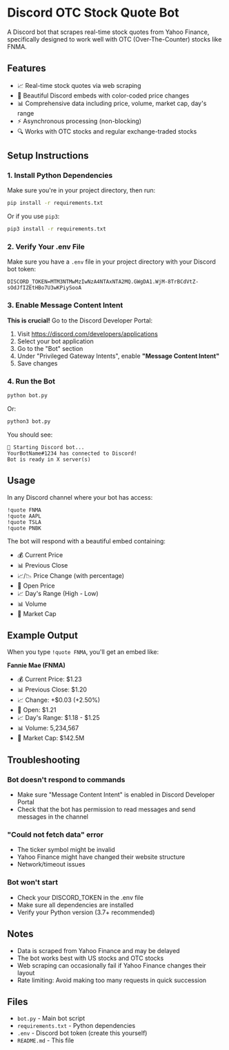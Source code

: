 # Discord OTC Stock Quote Bot

A Discord bot that scrapes real-time stock quotes from Yahoo Finance, specifically designed to work well with OTC (Over-The-Counter) stocks like FNMA.

## Features

- 📈 Real-time stock quotes via web scraping
- 🎨 Beautiful Discord embeds with color-coded price changes
- 📊 Comprehensive data including price, volume, market cap, day's range
- ⚡ Asynchronous processing (non-blocking)
- 🔍 Works with OTC stocks and regular exchange-traded stocks

## Setup Instructions

### 1. Install Python Dependencies

Make sure you're in your project directory, then run:

```bash
pip install -r requirements.txt
```

Or if you use `pip3`:

```bash
pip3 install -r requirements.txt
```

### 2. Verify Your .env File

Make sure you have a `.env` file in your project directory with your Discord bot token:

```
DISCORD_TOKEN=MTM3NTMwMzIwNzA4NTAxNTA2MQ.GWgDA1.WjM-8TrBCdVtZ-sOdJfIZEtHBo7U3wKPiySooA
```

### 3. Enable Message Content Intent

**This is crucial!** Go to the Discord Developer Portal:

1. Visit https://discord.com/developers/applications
2. Select your bot application
3. Go to the "Bot" section
4. Under "Privileged Gateway Intents", enable **"Message Content Intent"**
5. Save changes

### 4. Run the Bot

```bash
python bot.py
```

Or:

```bash
python3 bot.py
```

You should see:
```
🚀 Starting Discord bot...
YourBotName#1234 has connected to Discord!
Bot is ready in X server(s)
```

## Usage

In any Discord channel where your bot has access:

```
!quote FNMA
!quote AAPL
!quote TSLA
!quote PNBK
```

The bot will respond with a beautiful embed containing:

- 💰 Current Price
- 📊 Previous Close  
- 📈/📉 Price Change (with percentage)
- 🌅 Open Price
- 📈 Day's Range (High - Low)
- 📊 Volume
- 🏢 Market Cap

## Example Output

When you type `!quote FNMA`, you'll get an embed like:

**Fannie Mae (FNMA)**
- 💰 Current Price: $1.23
- 📊 Previous Close: $1.20
- 📈 Change: +$0.03 (+2.50%)
- 🌅 Open: $1.21
- 📈 Day's Range: $1.18 - $1.25
- 📊 Volume: 5,234,567
- 🏢 Market Cap: $142.5M

## Troubleshooting

### Bot doesn't respond to commands
- Make sure "Message Content Intent" is enabled in Discord Developer Portal
- Check that the bot has permission to read messages and send messages in the channel

### "Could not fetch data" error
- The ticker symbol might be invalid
- Yahoo Finance might have changed their website structure
- Network/timeout issues

### Bot won't start
- Check your DISCORD_TOKEN in the .env file
- Make sure all dependencies are installed
- Verify your Python version (3.7+ recommended)

## Notes

- Data is scraped from Yahoo Finance and may be delayed
- The bot works best with US stocks and OTC stocks
- Web scraping can occasionally fail if Yahoo Finance changes their layout
- Rate limiting: Avoid making too many requests in quick succession

## Files

- `bot.py` - Main bot script
- `requirements.txt` - Python dependencies
- `.env` - Discord bot token (create this yourself)
- `README.md` - This file 